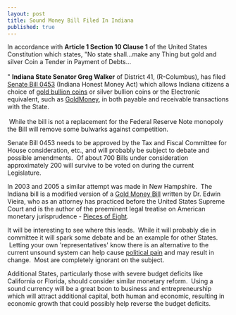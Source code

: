 ```yaml
---
layout: post
title: Sound Money Bill Filed In Indiana
published: true
---
```

<p>In accordance with <strong>Article 1 Section 10 Clause 1</strong> of the United States Constitution which states, "No state shall...make any Thing but gold and silver Coin a Tender in Payment of Debts...<br/><br/>" <strong>Indiana State Senator Greg Walker</strong> of District 41, (R-Columbus), has filed <a href="http://www.in.gov/apps/lsa/session/billwatch/billinfo?year=2009&amp;session=1&amp;request=getBill&amp;docno=453#latest_info" target="_blank">Senate Bill 0453</a> (Indiana Honest Money Act) which allows Indiana citizens a choice of <a title="gold bullion coins" href="http://www.runtogold.com/gainesvillecoins" target="_blank">gold bullion coins</a> or silver bullion coins or the Electronic equivalent, such as <a href="http://www.runtogold.com/goldmoney" target="_blank">GoldMoney</a>, in both payable and receivable transactions with the State. <br/><br/> While the bill is not a replacement for the Federal Reserve Note monopoly the Bill will remove some bulwarks against competition.</p>
<p>Senate Bill 0453 needs to be approved by the Tax and Fiscal Committee for House consideration, etc., and will probably be subject to debate and possible amendments.  Of about 700 Bills under consideration approximately 200 will survive to be voted on during the current Legislature.</p>
<p>In 2003 and 2005 a similar attempt was made in New Hampshire.  The Indiana bill is a modified version of a <a href="http://goldmoneybill.org/" target="_blank">Gold Money Bill</a> written by Dr. Edwin Vieira, who as an attorney has practiced before the United States Supreme Court and is the author of the preeminent legal treatise on American monetary jurisprudence - <a href="https://www.amazon.com/dp/0967175917?tag=run07-20&amp;camp=0&amp;creative=0&amp;linkCode=as4&amp;creativeASIN=0967175917&amp;adid=1DB19V5VYBZ06GW03VDQ&amp;" target="_blank">Pieces of Eight</a>.</p>
<p>It will be interesting to see where this leads.  While it will probably die in committee it will spark some debate and be an example for other States.  Letting your own 'representatives' know there is an alternative to the current unsound system can help cause <a href="http://www.runtogold.com/2008/10/causing-political-pain/" target="_blank">political pain</a> and may result in change.  Most are completely ignorant on the subject.</p>
<p>Additional States, particularly those with severe budget deficits like California or Florida, should consider similar monetary reform.  Using a sound currency will be a great boon to business and entrepreneurship which will attract additional capital, both human and economic, resulting in economic growth that could possibly help reverse the budget deficits.</p>

